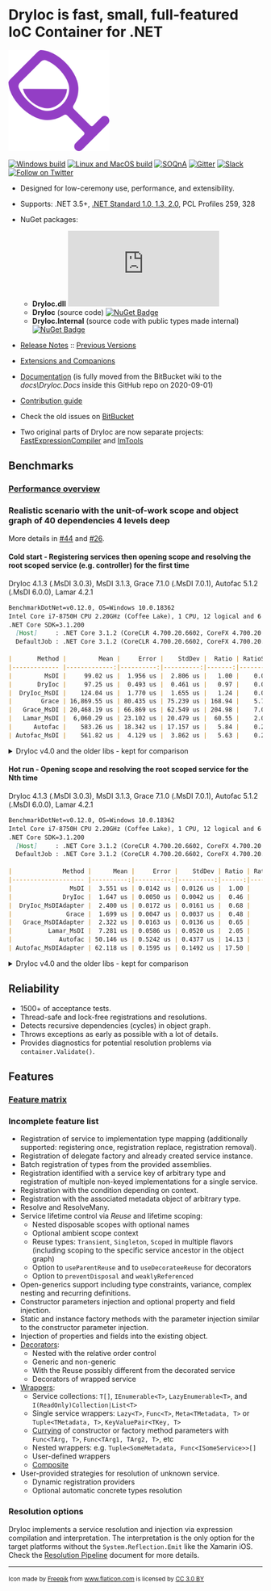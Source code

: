 DryIoc is fast, small, full-featured IoC Container for .NET
===========================================================

<img src="./logo/logo.svg" alt="logo" width="200px"/>

[![Windows build](https://ci.appveyor.com/api/projects/status/8eypvhn6ae70vk09?svg=true)](https://ci.appveyor.com/project/MaksimVolkau/dryioc-qt8fa)
[![Linux and MacOS build](https://travis-ci.org/dadhi/ImTools.svg?branch=master)](https://travis-ci.org/dadhi/ImTools)
[![SOQnA](https://img.shields.io/badge/StackOverflow-QnA-green.svg)](http://stackoverflow.com/questions/tagged/dryioc)
[![Gitter](https://img.shields.io/gitter/room/nwjs/nw.js.svg)](https://gitter.im/dadhi/DryIoc)
[![Slack](https://img.shields.io/badge/Slack-Chat-blue.svg)](https://dryioc.slack.com)
[![Follow on Twitter](https://img.shields.io/twitter/follow/dryioc.svg?style=social&label=Follow)](http://twitter.com/intent/user?screen_name=DryIoc)

[Autofac]: https://code.google.com/p/autofac/
[MEF]: http://mef.codeplex.com/
[DryIoc.dll]: https://www.nuget.org/packages/DryIoc.dll/
[DryIoc]: https://www.nuget.org/packages/DryIoc/
[DryIoc.Internal]: https://www.nuget.org/packages/DryIoc.Internal/
[DryIoc.MefAttributedModel]: https://www.nuget.org/packages/DryIoc.MefAttributedModel/

[DryIoc.MefAttributedModel.dll]: https://www.nuget.org/packages/DryIoc.MefAttributedModel.dll/
[WikiHome]: https://github.com/dadhi/DryIoc/blob/master/docs/DryIoc.Docs/Home.md#users-guide
[MefAttributedModel]: https://github.com/dadhi/DryIoc/blob/master/docs/DryIoc.Docs/MefAttributedModel.md
[PCL]: http://msdn.microsoft.com/en-us/library/gg597391(v=vs.110).aspx

- Designed for low-ceremony use, performance, and extensibility.
- Supports: .NET 3.5+, [.NET Standard 1.0, 1.3, 2.0](https://github.com/dotnet/corefx/blob/master/Documentation/architecture/net-platform-standard.md), PCL Profiles 259, 328
- NuGet packages:
 
    - __DryIoc.dll__ [![NuGet Badge](https://buildstats.info/nuget/DryIoc.dll)](https://www.nuget.org/packages/DryIoc.dll)
    - __DryIoc__ (source code) [![NuGet Badge](https://buildstats.info/nuget/DryIoc)](https://www.nuget.org/packages/DryIoc)
    - __DryIoc.Internal__ (source code with public types made internal) [![NuGet Badge](https://buildstats.info/nuget/DryIoc.Internal)](https://www.nuget.org/packages/DryIoc.Internal)

- [Release Notes](https://github.com/dadhi/DryIoc/releases/tag/v4.3.4) :: [Previous Versions](https://github.com/dadhi/DryIoc/blob/master/docs/DryIoc.Docs/VersionHistory.md)
- [Extensions and Companions](Extensions.md)
- [Documentation][WikiHome] (is fully moved from the BitBucket wiki to the _docs\DryIoc.Docs_ inside this GitHub repo on 2020-09-01)
- [Contribution guide](CONTRIBUTING.md)
- Check the old issues on [BitBucket](https://bitbucket.org/dadhi/dryioc)
- Two original parts of DryIoc are now separate projects: [FastExpressionCompiler](https://github.com/dadhi/FastExpressionCompiler) and [ImTools](https://github.com/dadhi/ImTools)

## Benchmarks

### [Performance overview](http://www.palmmedia.de/blog/2011/8/30/ioc-container-benchmark-performance-comparison)

### Realistic scenario with the unit-of-work scope and object graph of 40 dependencies 4 levels deep

More details in [#44](https://github.com/dadhi/DryIoc/issues/44#issuecomment-466440634) and [#26](https://github.com/dadhi/DryIoc/issues/26#issuecomment-466460255).

#### Cold start - Registering services then opening scope and resolving the root scoped service (e.g. controller) for the first time

DryIoc 4.1.3 (.MsDI 3.0.3), MsDI 3.1.3, Grace 7.1.0 (.MsDI 7.0.1), Autofac 5.1.2 (.MsDI 6.0.0), Lamar 4.2.1

```md
BenchmarkDotNet=v0.12.0, OS=Windows 10.0.18362
Intel Core i7-8750H CPU 2.20GHz (Coffee Lake), 1 CPU, 12 logical and 6 physical cores
.NET Core SDK=3.1.200
  [Host]     : .NET Core 3.1.2 (CoreCLR 4.700.20.6602, CoreFX 4.700.20.6702), X64 RyuJIT
  DefaultJob : .NET Core 3.1.2 (CoreCLR 4.700.20.6602, CoreFX 4.700.20.6702), X64 RyuJIT

|       Method |         Mean |     Error |    StdDev |  Ratio | RatioSD |    Gen 0 |   Gen 1 | Gen 2 | Allocated |
|------------- |-------------:|----------:|----------:|-------:|--------:|---------:|--------:|------:|----------:|
|         MsDI |     99.02 us |  1.956 us |  2.806 us |   1.00 |    0.00 |  16.1133 |  0.2441 |     - |  74.24 KB |
|       DryIoc |     97.25 us |  0.493 us |  0.461 us |   0.97 |    0.03 |  15.1367 |  1.3428 |     - |  69.79 KB |
|  DryIoc_MsDI |    124.04 us |  1.770 us |  1.655 us |   1.24 |    0.04 |  19.2871 |  1.8311 |     - |   89.1 KB |
|        Grace | 16,869.55 us | 80.435 us | 75.239 us | 168.94 |    5.72 | 156.2500 | 62.5000 |     - | 727.59 KB |
|   Grace_MsDI | 20,468.19 us | 66.869 us | 62.549 us | 204.98 |    7.02 | 187.5000 | 93.7500 |     - | 898.37 KB |
|   Lamar_MsDI |  6,060.29 us | 23.102 us | 20.479 us |  60.55 |    2.06 | 140.6250 | 23.4375 |     - | 646.33 KB |
|      Autofac |    583.26 us | 18.342 us | 17.157 us |   5.84 |    0.21 | 102.5391 | 28.3203 |     - | 472.86 KB |
| Autofac_MsDI |    561.82 us |  4.129 us |  3.862 us |   5.63 |    0.20 | 101.5625 | 27.3438 |     - | 467.85 KB |
```

<details>
  <summary>DryIoc v4.0 and the older libs - kept for comparison</summary>

```md
|              Method |        Mean  |      Error |     StdDev |  Ratio | RatioSD | Gen 0/1k Op | Gen 1/1k Op | Gen 2/1k Op | Allocated Memory/Op |
|-------------------- |-------------:|-----------:|-----------:|-------:|--------:|------------:|------------:|------------:|--------------------:|
|                MsDI |    166.90 us |   2.035 us |   1.804 us |   1.00 |    0.00 |     13.6719 |      0.2441 |           - |            58.66 KB |
|              DryIoc |    160.10 us |   2.670 us |   2.498 us |   0.96 |    0.02 |     30.2734 |      0.4883 |           - |           140.03 KB |
|  DryIoc_MsDIAdapter |    180.20 us |   2.420 us |   2.263 us |   1.08 |    0.02 |     32.4707 |      0.2441 |           - |           150.03 KB |
|               Grace | 20,058.30 us | 290.376 us | 257.411 us | 120.22 |    1.59 |    156.2500 |     62.5000 |           - |           755.11 KB |
|   Grace_MsDIAdapter | 23,546.70 us | 294.414 us | 275.395 us | 141.02 |    2.04 |    187.5000 |     93.7500 |     31.2500 |           926.86 KB |
|             Autofac |    790.00 us |   5.206 us |   4.615 us |   4.74 |    0.06 |    101.5625 |      6.8359 |           - |           470.32 KB |
| Autofac_MsDIAdapter |    747.80 us |   7.209 us |   6.391 us |   4.48 |    0.07 |    105.4688 |      7.8125 |           - |            487.8 KB |
```

</details>


#### Hot run - Opening scope and resolving the root scoped service for the Nth time

DryIoc 4.1.3 (.MsDI 3.0.3), MsDI 3.1.3, Grace 7.1.0 (.MsDI 7.0.1), Autofac 5.1.2 (.MsDI 6.0.0), Lamar 4.2.1

```md
BenchmarkDotNet=v0.12.0, OS=Windows 10.0.18362
Intel Core i7-8750H CPU 2.20GHz (Coffee Lake), 1 CPU, 12 logical and 6 physical cores
.NET Core SDK=3.1.200
  [Host]     : .NET Core 3.1.2 (CoreCLR 4.700.20.6602, CoreFX 4.700.20.6702), X64 RyuJIT
  DefaultJob : .NET Core 3.1.2 (CoreCLR 4.700.20.6602, CoreFX 4.700.20.6702), X64 RyuJIT

|              Method |      Mean |     Error |    StdDev | Ratio | RatioSD |   Gen 0 |  Gen 1 | Gen 2 | Allocated |
|-------------------- |----------:|----------:|----------:|------:|--------:|--------:|-------:|------:|----------:|
|                MsDI |  3.551 us | 0.0142 us | 0.0126 us |  1.00 |    0.00 |  0.9460 | 0.0153 |     - |   4.35 KB |
|              DryIoc |  1.647 us | 0.0050 us | 0.0042 us |  0.46 |    0.00 |  0.6428 |      - |     - |   2.96 KB |
|  DryIoc_MsDIAdapter |  2.400 us | 0.0172 us | 0.0161 us |  0.68 |    0.01 |  0.6485 | 0.0076 |     - |   2.98 KB |
|               Grace |  1.699 us | 0.0047 us | 0.0037 us |  0.48 |    0.00 |  0.6886 |      - |     - |   3.17 KB |
|   Grace_MsDIAdapter |  2.322 us | 0.0163 us | 0.0136 us |  0.65 |    0.00 |  0.7401 | 0.0076 |     - |   3.41 KB |
|          Lamar_MsDI |  7.281 us | 0.0586 us | 0.0520 us |  2.05 |    0.02 |  0.9308 | 0.4654 |     - |    5.7 KB |
|             Autofac | 50.146 us | 0.5242 us | 0.4377 us | 14.13 |    0.14 | 10.4980 |      - |     - |  48.54 KB |
| Autofac_MsDIAdapter | 62.118 us | 0.1595 us | 0.1492 us | 17.50 |    0.07 | 12.9395 | 0.8545 |     - |  59.89 KB |
```

<details>
<summary>DryIoc v4.0 and the older libs - kept for comparison</summary>

```md
|                  Method |      Mean |     Error |    StdDev | Ratio | RatioSD | Gen 0/1k Op | Gen 1/1k Op | Gen 2/1k Op | Allocated Memory/Op |
|------------------------ |----------:|----------:|----------:|------:|--------:|------------:|------------:|------------:|--------------------:|
|                    MsDI |  3.308 us | 0.0178 us | 0.0166 us |  1.00 |    0.00 |      0.8354 |           - |           - |             3.87 KB |
|                  DryIoc |  4.331 us | 0.0239 us | 0.0223 us |  1.31 |    0.01 |      1.9531 |           - |           - |             9.02 KB |
|      DryIoc_MsDIAdapter |  5.144 us | 0.0819 us | 0.0766 us |  1.56 |    0.03 |      2.1439 |           - |           - |             9.91 KB |
|                   Grace |  4.374 us | 0.0806 us | 0.0754 us |  1.32 |    0.03 |      1.9684 |           - |           - |              9.1 KB |
|       Grace_MsDIAdapter |  5.172 us | 0.0858 us | 0.0803 us |  1.56 |    0.03 |      2.1133 |           - |           - |             9.74 KB |
|                 Autofac | 40.098 us | 0.6651 us | 0.6221 us | 12.12 |    0.17 |      9.8267 |           - |           - |            45.37 KB |
|     Autofac_MsDIAdapter | 51.747 us | 1.0334 us | 1.4821 us | 15.47 |    0.52 |     12.6953 |           - |           - |            58.53 KB |
```

</details>


## Reliability

* 1500+ of acceptance tests.
* Thread-safe and lock-free registrations and resolutions. 
* Detects recursive dependencies (cycles) in object graph.
* Throws exceptions as early as possible with a lot of details.
* Provides diagnostics for potential resolution problems via `container.Validate()`.


## Features

### [Feature matrix](http://featuretests.apphb.com/DependencyInjection.html)

### Incomplete feature list 

* Registration of service to implementation type mapping (additionally supported: registering once, registration replace, registration removal). 
* Registration of delegate factory and already created service instance.
* Batch registration of types from the provided assemblies.
* Registration identified with a service key of arbitrary type and registration of multiple non-keyed implementations for a single service.
* Registration with the condition depending on context.
* Registration with the associated metadata object of arbitrary type.
* Resolve and ResolveMany. 
* Service lifetime control via *Reuse* and lifetime scoping:
    * Nested disposable scopes with optional names 
    * Optional ambient scope context
    * Reuse types: `Transient`, `Singleton`, `Scoped` in multiple flavors (including scoping to the specific service ancestor in the object graph)
    * Option to `useParentReuse` and to `useDecorateeReuse` for decorators
    * Option to `preventDisposal` and `weaklyReferenced`
* Open-generics support including type constraints, variance, complex nesting and recurring definitions.
* Constructor parameters injection and optional property and field injection.
* Static and instance factory methods with the parameter injection similar to the constructor parameter injection.
* Injection of properties and fields into the existing object.
* [Decorators](https://github.com/dadhi/DryIoc/blob/master/docs/DryIoc.Docs/Decorators.md):
    * Nested with the relative order control
    * Generic and non-generic
    * With the Reuse possibly different from the decorated service
    * Decorators of wrapped service
* [Wrappers](https://github.com/dadhi/DryIoc/blob/master/docs/DryIoc.Docs/Wrappers.md):
    * Service collections: `T[]`, `IEnumerable<T>`, `LazyEnumerable<T>`, and  `I(ReadOnly)Collection|List<T>`
    * Single service wrappers: `Lazy<T>`, `Func<T>`, `Meta<TMetadata, T>` or `Tuple<TMetadata, T>`, `KeyValuePair<TKey, T>`
    * [Currying](http://en.wikipedia.org/wiki/Currying) of constructor or factory method parameters with `Func<TArg, T>`, `Func<TArg1, TArg2, T>`, etc
    * Nested wrappers: e.g. `Tuple<SomeMetadata, Func<ISomeService>>[]`
    * User-defined wrappers
    * [Composite](https://github.com/dadhi/DryIoc/blob/master/docs/DryIoc.Docs/Wrappers.md#composite-pattern-support)
* User-provided strategies for resolution of unknown service.
    * Dynamic registration providers
    * Optional automatic concrete types resolution

### Resolution options

DryIoc implements a service resolution and injection via expression compilation and interpretation.
The interpretation is the only option for the target platforms without the `System.Reflection.Emit` like the Xamarin iOS.
Check the [Resolution Pipeline](https://github.com/dadhi/DryIoc/blob/master/docs/DryIoc.Docs/ResolutionPipeline.md) document for more details. 

---
<small>Icon made by <a href="http://www.freepik.com" title="Freepik">Freepik</a> from <a href="https://www.flaticon.com/" title="Flaticon">www.flaticon.com</a> is licensed by <a href="http://creativecommons.org/licenses/by/3.0/" title="Creative Commons BY 3.0" target="_blank">CC 3.0 BY</a></small>
